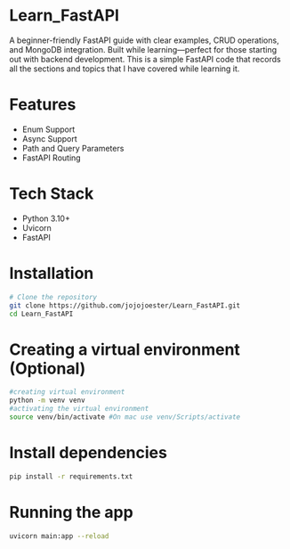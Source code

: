 # Learn_FastAPI
A beginner-friendly FastAPI guide with clear examples, CRUD operations, and MongoDB integration. Built while learning—perfect for those starting out with backend development. This is a simple FastAPI code that records all the sections and topics that I have covered while learning it. 

# Features
- Enum Support
- Async Support
- Path and Query Parameters
- FastAPI Routing

# Tech Stack
- Python 3.10+
- Uvicorn
- FastAPI

# Installation
```bash
# Clone the repository
git clone https://github.com/jojojoester/Learn_FastAPI.git
cd Learn_FastAPI
```

# Creating a virtual environment (Optional)
```bash
#creating virtual environment
python -m venv venv
#activating the virtual environment
source venv/bin/activate #On mac use venv/Scripts/activate
```

# Install dependencies
```bash
pip install -r requirements.txt
```

# Running the app
```bash
uvicorn main:app --reload
```
